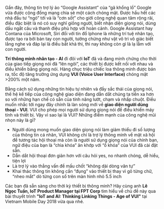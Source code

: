 Gần đây, thông tin trợ lý ảo “Google Assistant” của “gã khổng lồ” Google vừa được cộng đồng mạng chia sẻ một cách chóng mặt. Được hầu hết các nhà đầu tư “ngó” tới và là “cơn sốt” cho giới công nghệ quan tâm rộng rãi, điều đặc biệt là nó có suy nghĩ giống người, biết nhận diện giọng nói, dùng dấu ngắt câu và thanh điệu phù hợp với hoàn cảnh. Google Assistant hay Contana của Microsoft, Siri đối với tín đồ Iphone là những trí tuệ nhân tạo, được tạo ra bởi bàn tay con người, tưởng chừng như vật vô tri vô giác biết lắng nghe và đáp lại là điều bất khả thi, thì nay không còn gì là lạ lẫm với con người.

**Trí thông minh nhân tạo - AI** đi đôi với **IoT** đã và đang minh chứng cho thời của giao tiếp giọng nói đã “lên ngôi”, các thiết bị được kết nối với nhau và điều khiển bằng giọng nói. Hàng chục triệu chiếc loa thông minh được bán ra, tốc độ tăng trưởng ứng dụng **VUI (Voice User Interface)** chóng mặt >200% một năm.

Bằng cách sử dụng những tín hiệu tự nhiên và đầy sắc thái của giọng nói, thế hệ kế tiếp của công nghệ giao diện đang dẫn dắt chúng ta tiến xa hơn so với những hạn chế có sẵn của tính năng lướt, chạm và nhấp chuột. Điều muốn nhắc tới ngay đây chính là làn sóng mới về **giao diện người dùng thoại - VUI**. VUI cho phép mọi người sử dụng giọng nói để điều khiển máy tính và thiết bị. Vậy vì sao lại là VUI? Những điểm mạnh của công nghệ mũi nhọn này là gì?

- Người dùng mong muốn giao diện giọng nói làm giảm thiểu đi số lượng của thông tin cá nhân, VUI không chỉ là trợ lý thông minh về mặt xã hội để tương tác hội thoại mà còn là người sử dụng giọng nói của chính bạn, ngữ điệu của bạn là “chìa khóa” ăn khớp với “ổ khóa” của VUI đã cài đặt sẵn.
- Dẫn dắt hội thoại đơn giản hơn với câu hỏi yes, no nhanh chóng, dễ hiểu, tiện lợi 
- Là trợ lý vào thẳng vấn đề mấu chốt “không dài dòng văn tự”
- Khai thác thông tin không cần “đụng” vào thiết bị thay vì gõ từng chữ, “nheo mắt” dò từng con số trên màn hình nhỏ 5.5 inch

Các bạn đã sẵn sàng cho thời kỳ thiết bị thông minh? Hãy cùng anh **Lê Ngọc Tuấn, IoT Product Manager tại FPT Corp** tìm hiểu về chủ đề này qua bài thuyết trình **"IoT and AI: Thinking Linking Things - Age of VUI"** tại Vietnam Mobile Day 2018 vừa qua nhé.